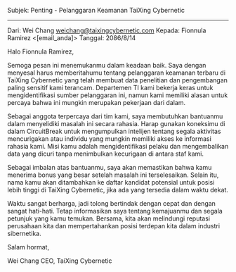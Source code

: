 Subjek: Penting - Pelanggaran Keamanan TaiXing Cybernetic

---

Dari: Wei Chang <weichang@taixingcybernetic.com>
Kepada: Fionnula Ramirez <[email_anda]>
Tanggal: 2086/8/14

Halo Fionnula Ramirez,

Semoga pesan ini menemukanmu dalam keadaan baik. Saya dengan menyesal harus memberitahumu tentang pelanggaran keamanan terbaru di TaiXing Cybernetic yang telah membuat data penelitian dan pengembangan paling sensitif kami terancam. Departemen TI kami bekerja keras untuk mengidentifikasi sumber pelanggaran ini, namun kami memiliki alasan untuk percaya bahwa ini mungkin merupakan pekerjaan dari dalam.

Sebagai anggota terpercaya dari tim kami, saya membutuhkan bantuanmu dalam menyelidiki masalah ini secara rahasia. Harap gunakan koneksimu di dalam CircuitBreak untuk mengumpulkan intelijen tentang segala aktivitas mencurigakan atau individu yang mungkin memiliki akses ke informasi rahasia kami. Misi kamu adalah mengidentifikasi pelaku dan mengembalikan data yang dicuri tanpa menimbulkan kecurigaan di antara staf kami.

Sebagai imbalan atas bantuanmu, saya akan memastikan bahwa kamu menerima bonus yang besar setelah masalah ini terselesaikan. Selain itu, nama kamu akan ditambahkan ke daftar kandidat potensial untuk posisi lebih tinggi di TaiXing Cybernetic, jika ada yang tersedia dalam waktu dekat.

Waktu sangat berharga, jadi tolong bertindak dengan cepat dan dengan sangat hati-hati. Tetap informasikan saya tentang kemajuanmu dan segala petunjuk yang kamu temukan. Bersama, kita akan melindungi reputasi perusahaan kita dan mempertahankan posisi terdepan kita dalam industri sibernetika.

Salam hormat,

Wei Chang
CEO, TaiXing Cybernetic
